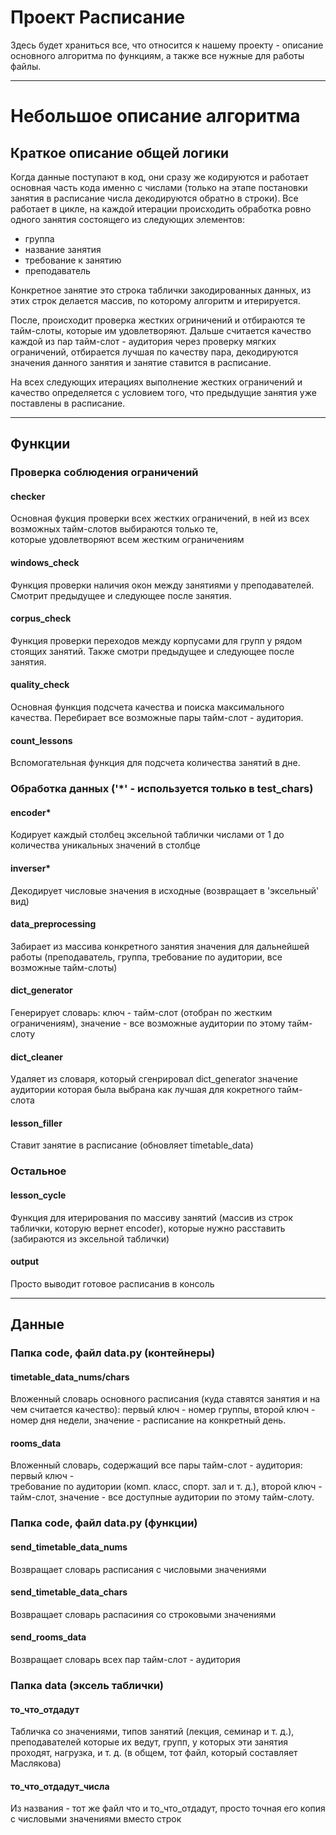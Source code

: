 # Проект Расписание
Здесь будет храниться все, что относится к нашему проекту - описание основного
алгоритма по функциям, а также все нужные для работы файлы.

---

# Небольшое описание алгоритма

## Краткое описание общей логики

Когда данные поступают в код, они сразу же кодируются и работает основная
часть кода именно с числами (только на этапе постановки занятия в расписание
числа декодируются обратно в строки). Все работает в цикле, на каждой итерации
происходить обработка ровно одного занятия состоящего из следующих элементов:
- группа 
- название занятия
- требование к занятию
- преподаватель

Конкретное занятие это строка таблички закодированных данных, из этих строк делается
массив, по которому алгоритм и итерируется. 

После, происходит проверка жестких огриничений и отбираются те тайм-слоты,
которые им удовлетворяют. Дальше считается качество каждой из пар
тайм-слот - аудитория через проверку мягких ограничений, отбирается лучшая 
по качеству пара, декодируются значения данного занятия и занятие ставится в
расписание. 

На всех следующих итерациях выполнение жестких ограничений и качество 
определяется с условием того, что предыдущие занятия уже поставлены в 
расписание.

---

## Функции

### Проверка соблюдения ограничений 

#### checker 
Основная фукция проверки всех жестких ограничений, 
в ней из всех возможных тайм-слотов выбираются только те,  
которые удовлетворяют всем жестким ограничениям

#### windows_check
Функция проверки наличия окон между занятиями у преподавателей.
Смотрит предыдущее и следующее после занятия.

#### corpus_check 
Функция проверки переходов между корпусами для групп у рядом
стоящих занятий. Также смотри предыдущее и следующее после занятия.

#### quality_check 
Основная функция подсчета качества и поиска максимального
качества. Перебирает все возможные пары тайм-слот - аудитория.

#### count_lessons 
Вспомогательная функция для подсчета количества занятий в 
дне.

### Обработка данных ('*' - используется только в test_chars)

#### encoder* 
Кодирует каждый столбец эксельной таблички числами от 1 
до количества уникальных значений в столбце

#### inverser* 
Декодирует числовые значения в исходные (возвращает 
в 'эксельный' вид)

#### data_preprocessing 
Забирает из массива конкретного занятия значения 
для дальнейшей работы (преподаватель, группа, требование по аудитории, 
все возможные тайм-слоты) 

#### dict_generator
Генерирует словарь: ключ - тайм-слот (отобран по жестким
ограничениям), значение - все возможные аудитории по этому тайм-слоту

#### dict_cleaner 
Удаляет из словаря, который сгенрировал dict_generator
значение аудитории которая была выбрана как лучшая для кокретного тайм-слота

#### lesson_filler 
Ставит занятие в расписание (обновляет timetable_data)

### Остальное

#### lesson_cycle 
Функция для итерирования по массиву занятий
(массив из строк таблички, которую вернет encoder), которые нужно
расставить (забираются из эксельной таблички)

#### output 
Просто выводит готовое расписанив в консоль

---

## Данные 

### Папка code, файл data.py (контейнеры)

#### timetable_data_nums/chars 
Вложенный словарь основного расписания (куда 
ставятся занятия и на чем считается качество): первый ключ - номер группы, 
второй ключ - номер дня недели, значение - расписание на конкретный день.

#### rooms_data 
Вложенный словарь, содержащий все пары тайм-слот - аудитория: первый ключ -  
требование по аудитории (комп. класс, спорт. зал и т. д.), второй ключ -  
тайм-слот, значение - все доступные аудитории по этому тайм-слоту.

### Папка code, файл data.py (функции)

#### send_timetable_data_nums 
Возвращает словарь расписания с числовыми значениями

#### send_timetable_data_chars 
Возвращает словарь распасиния со строковыми значениями

#### send_rooms_data 
Возвращает словарь всех пар тайм-слот - аудитория

### Папка data (эксель таблички)

#### то_что_отдадут 
Табличка со значениями, типов занятий (лекция, семинар и т. д.),
преподавателей которые их ведут, групп, у которых эти занятия проходят, нагрузка,
и т. д. (в общем, тот файл, который составляет Маслякова)

#### то_что_отдадут_числа 
Из названия - тот же файл что и то_что_отдадут, просто
точная его копия с числовыми значениями вместо строк



